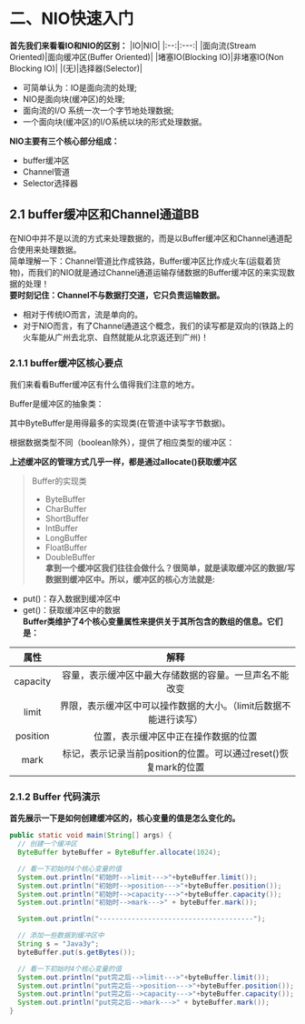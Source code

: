 # 二、NIO快速入门
**首先我们来看看IO和NIO的区别：**
|IO|NIO|
|:--:|:---:|
|面向流(Stream Oriented)|面向缓冲区(Buffer Oriented)|
|堵塞IO(Blocking IO)|非堵塞IO(Non Blocking IO)|
|(无)|选择器(Selector)|  

+ 可简单认为：IO是面向流的处理;
+ NIO是面向块(缓冲区)的处理;
+ 面向流的I/O 系统一次一个字节地处理数据;
+ 一个面向块(缓冲区)的I/O系统以块的形式处理数据。

**NIO主要有三个核心部分组成：**
+ buffer缓冲区
+ Channel管道
+ Selector选择器
## 2.1 buffer缓冲区和Channel通道BB
在NIO中并不是以流的方式来处理数据的，而是以Buffer缓冲区和Channel通道配合使用来处理数据。  
简单理解一下：Channel管道比作成铁路，Buffer缓冲区比作成火车(运载着货物)，而我们的NIO就是通过Channel通道运输存储数据的Buffer缓冲区的来实现数据的处理！  
**要时刻记住：Channel不与数据打交道，它只负责运输数据。**  
+ 相对于传统IO而言，流是单向的。
+ 对于NIO而言，有了Channel通道这个概念，我们的读写都是双向的(铁路上的火车能从广州去北京、自然就能从北京返还到广州)！

### 2.1.1 buffer缓冲区核心要点
我们来看看Buffer缓冲区有什么值得我们注意的地方。

Buffer是缓冲区的抽象类：

其中ByteBuffer是用得最多的实现类(在管道中读写字节数据)。

根据数据类型不同（boolean除外），提供了相应类型的缓冲区：

**上述缓冲区的管理方式几乎一样，都是通过allocate()获取缓冲区**
> Buffer的实现类
> + ByteBuffer
> + CharBuffer
> + ShortBuffer
> + IntBuffer
> + LongBuffer
> + FloatBuffer
> + DoubleBuffer  
**拿到一个缓冲区我们往往会做什么？很简单，就是读取缓冲区的数据/写数据到缓冲区中。所以，缓冲区的核心方法就是:**
+ put()：存入数据到缓冲区中
+ get()：获取缓冲区中的数据  
**Buffer类维护了4个核心变量属性来提供关于其所包含的数组的信息。它们是：**  


|属性|解释|
|:--:|:---:|
|capacity|容量，表示缓冲区中最大存储数据的容量。一旦声名不能改变|
|limit|界限，表示缓冲区中可以操作数据的大小。（limit后数据不能进行读写）|
|position|位置，表示缓冲区中正在操作数据的位置|
|mark|标记，表示记录当前position的位置。可以通过reset()恢复mark的位置|  

### 2.1.2 Buffer 代码演示
**首先展示一下是如何创建缓冲区的，核心变量的值是怎么变化的。**
```java
public static void main(String[] args) {
  // 创建一个缓冲区
  ByteBuffer byteBuffer = ByteBuffer.allocate(1024);

  // 看一下初始时4个核心变量的值
  System.out.println("初始时-->limit--->"+byteBuffer.limit());
  System.out.println("初始时-->position--->"+byteBuffer.position());
  System.out.println("初始时-->capacity--->"+byteBuffer.capacity());
  System.out.println("初始时-->mark--->" + byteBuffer.mark());

  System.out.println("--------------------------------------");

  // 添加一些数据到缓冲区中
  String s = "Java3y";
  byteBuffer.put(s.getBytes());

  // 看一下初始时4个核心变量的值
  System.out.println("put完之后-->limit--->"+byteBuffer.limit());
  System.out.println("put完之后-->position--->"+byteBuffer.position());
  System.out.println("put完之后-->capacity--->"+byteBuffer.capacity());
  System.out.println("put完之后-->mark--->" + byteBuffer.mark());
}
```

